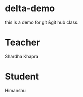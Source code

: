 # delta-demo
this is a demo for git &amp;git hub class.
# Teacher
Shardha Khapra
#   Student
Himanshu
